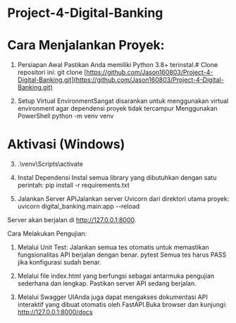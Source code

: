 # Project-4-Digital-Banking

# Cara Menjalankan Proyek:

1. Persiapan Awal
Pastikan Anda memiliki Python 3.8+ terinstal.# 
Clone repositori ini:
git clone [https://github.com/Jason160803/Project-4-Digital-Banking.git](https://github.com/Jason160803/Project-4-Digital-Banking.git)

2. Setup Virtual EnvironmentSangat disarankan untuk menggunakan virtual environment agar dependensi proyek tidak tercampur
Menggunakan PowerShell
python -m venv venv

# Aktivasi (Windows)
3. .\venv\Scripts\activate

4. Instal Dependensi
Instal semua library yang dibutuhkan dengan satu perintah:
pip install -r requirements.txt

5. Jalankan Server APIJalankan server Uvicorn dari direktori utama proyek:
uvicorn digital_banking.main:app --reload

Server akan berjalan di http://127.0.0.1:8000.

Cara Melakukan Pengujian:

1. Melalui Unit Test: Jalankan semua tes otomatis untuk memastikan fungsionalitas API berjalan dengan benar. pytest Semua tes harus PASS jika konfigurasi sudah benar.

2. Melalui file index.html yang berfungsi sebagai antarmuka pengujian sederhana dan lengkap. Pastikan server API sedang berjalan.

3. Melalui Swagger UIAnda juga dapat mengakses dokumentasi API interaktif yang dibuat otomatis oleh FastAPI.Buka browser dan kunjungi: http://127.0.0.1:8000/docs

